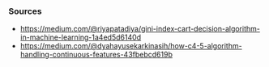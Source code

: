 ### Sources
* https://medium.com/@riyapatadiya/gini-index-cart-decision-algorithm-in-machine-learning-1a4ed5d6140d
* https://medium.com/@dyahayusekarkinasih/how-c4-5-algorithm-handling-continuous-features-43fbebcd619b

